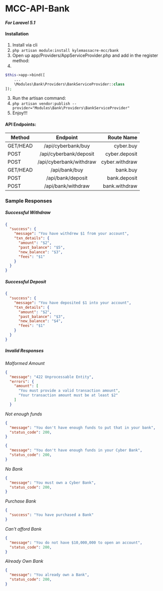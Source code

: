 # MCC-API-Bank
#### _For Laravel 5.1_

#### Installation
1. Install via cli
  1. ```php artisan module:install kylemassacre-mcc/bank```
2. Open up app/Providers/AppServiceProvider.php and add in the register method:
  2.
```php
$this->app->bind([
    ...
    \Modules\Bank\Providers\BankServiceProvider::class
]);
```
3. Run the artisan command:
  3. ```php artisan vendor:publish --provider="Modules\Bank\Providers\BankServiceProvider"```
4. Enjoy!!!
#### API Endpoints:

| Method        | Endpoint                  | Route Name    |
| ------------- |:-------------------------:| -------------:|
|GET/HEAD       |/api/cyberbank/buy         | cyber.buy     |
|POST           |/api/cyberbank/deposit     | cyber.deposit |
|POST           |/api/cyberbank/withdraw    | cyber.withdraw|
|GET/HEAD       |/api/bank/buy              | bank.buy      |
|POST           |/api/bank/deposit          | bank.deposit  |
|POST           | /api/bank/withdraw        | bank.withdraw | 

### Sample Responses
##### Successful Withdraw
```json
{
  "success": {
    "message": "You have withdrew $1 from your account",
    "txn_details": {
      "amount": "$2",
      "past_balance": "$5",
      "new_balance": "$3",
      "fees": "$1"
    }
  }
}
```
##### Successful Deposit
```json
{
  "success": {
    "message": "You have deposited $1 into your account",
    "txn_details": {
      "amount": "$2",
      "past_balance": "$3",
      "new_balance": "$4",
      "fees": "$1"
    }
  }
}
```
##### Invalid Responses
*_Malformed Amount_*
```json
{
  "message": "422 Unprocessable Entity",
  "errors": {
    "amount": [
      "You must provide a valid transaction amount",
      "Your transaction amount must be at least $2"
    ]
  }
  ```
  *_Not enough funds_*
  ```json
  {
    "message": "You don't have enough funds to put that in your bank",
    "status_code": 200,
  }
  ```
  ```json
  {
    "message": "You don't have enough funds in your Cyber Bank",
    "status_code": 200,
  }
  ```
  *_No Bank_*
  ```json
  {
    "message": "You must own a Cyber Bank",
    "status_code": 200,
  }
  ```
  *_Purchase Bank_*
  ```json
{
    "success": "You have purchased a Bank"
}
```
*_Can't afford Bank_*
```json
{
  "message": "You do not have $10,000,000 to open an account",
  "status_code": 200,
}
```
*_Already Own Bank_*
```json
{
  "message": "You already own a Bank",
  "status_code": 200,
}
```